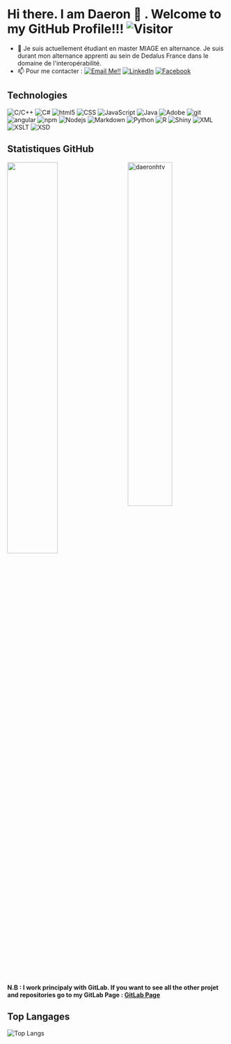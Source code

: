 # Hi there. I am Daeron 👋 . Welcome to my GitHub Profile!!!   ![Visitor](https://visitor-badge.laobi.icu/badge?page_id=DaeronHTV.repoName)

- 🔭 Je suis actuellement étudiant en master MIAGE en alternance. Je suis durant mon alternance apprenti au sein de Dedalus France dans le domaine de l'interopérabilité.
- 📫 Pour me contacter : <a href="mailto:cita.avan@gmail.com">![Email Me!!](https://img.shields.io/badge/Gmail-D14836?style=for-the-badge&logo=gmail&logoColor=white)</a> 
 <a href="https://www.linkedin.com/in/aurelien-avanzino/">![LinkedIn](https://img.shields.io/badge/LinkedIn-0077B5?style=for-the-badge&logo=linkedin&logoColor=white)</a> 
 <a href="https://www.facebook.com/daeron.trostk.5/"><img alt="Facebook" src="https://img.shields.io/badge/%20-facebook-blue?style=for-the-badge&logo=facebook&logoColor=white"></a>

## Technologies 
<p>
  <img alt="C/C++" src="https://img.shields.io/badge/%20-C%2FC%2B%2B-lightgrey?style=flat-square&logo=c&logoColor=white"/>
  <img alt="C#" src="https://img.shields.io/badge/%20-C%23-blueviolet?style=flat-square&logo=csharp&logoColor=white"/>
  <img alt="html5" src="https://img.shields.io/badge/-HTML5-E34F26?style=flat-square&logo=html5&logoColor=white" />
  <img alt="CSS" src="https://img.shields.io/badge/CSS%20-%231572B6.svg?style=flat-square&logo=css3&logoColor=white" />
  <img alt="JavaScript" src="https://img.shields.io/badge/JavaScript%20-%23F7DF1E.svg?style=flat-square&logo=javascript&logoColor=black" />
  <img alt="Java" src="https://img.shields.io/badge/Java%20-%23F7DF1E.svg?style=flat-square&logo=java&logoColor=black" />
  <img alt="Adobe" src="https://img.shields.io/badge/Adobe%20-%23FF0000.svg?style=flat-square&logo=adobe&logoColor=white">
  <img alt="git" src="https://img.shields.io/badge/-Git-F05032?style=flat-square&logo=git&logoColor=white" />
  <img alt="angular" src="https://img.shields.io/badge/-Angular-DD0031?style=flat-square&logo=angular&logoColor=white" />
  <img alt="npm" src="https://img.shields.io/badge/-NPM-CB3837?style=flat-square&logo=npm&logoColor=white" />
  <img alt="Nodejs" src="https://img.shields.io/badge/-Nodejs-43853d?style=flat-square&logo=Node.js&logoColor=white" />
  <img alt="Markdown" src="https://img.shields.io/badge/Markdown-%23000000.svg?style=flat-square&logo=markdown&logoColor=white" />
  <img alt="Python" src="https://img.shields.io/badge/Python%20-%2314354C.svg?style=flat-square&logo=python&logoColor=white" />
  <img alt="R" src="https://img.shields.io/badge/R-blue?style=flat-square&logo=r&logoColor=white" />
  <img alt="Shiny" src="https://img.shields.io/badge/Shiny-blue?style=flat-square&logo=r&logoColor=white" />
  <img alt="XML" src="https://img.shields.io/badge/XML-green?style=flat-square&logo=xml&logoColor=white" />
  <img alt="XSLT" src="https://img.shields.io/badge/XSLT-green?style=flat-square&logo=xslt&logoColor=white" />
  <img alt="XSD" src="https://img.shields.io/badge/XSD-green?style=flat-square&logo=xsd&logoColor=white" />
</p>

## Statistiques GitHub

 <img src="https://github-readme-stats.vercel.app/api?username=DaeronHTV&show_icons=true&theme=gotham" alt="daeronhtv" width="45%" align="right"/>
 <img  src="https://github-readme-streak-stats.herokuapp.com/?user=DaeronHTV&theme=dark" width="48%" >
 
 **N.B : I work principaly with GitLab. If you want to see all the other projet and repositories go to my GitLab Page : <a href="https://gitlab.com/AurelienAVZN" target="_blank">GitLab Page</a>**  
 
## Top Langages
![Top Langs](https://github-readme-stats.vercel.app/api/top-langs/?username=DaeronHTV&layout=compact)
